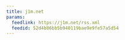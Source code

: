 ```yaml
---
title: j1m.net
params:
  feedlink: https://j1m.net/rss.xml
  feedid: 52d4b86bb5b940119bae9e9fe57a5d54
---
```

